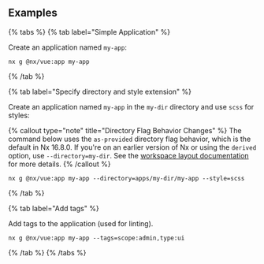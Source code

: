 ## Examples

{% tabs %}
{% tab label="Simple Application" %}

Create an application named `my-app`:

```shell
nx g @nx/vue:app my-app
```

{% /tab %}

{% tab label="Specify directory and style extension" %}

Create an application named `my-app` in the `my-dir` directory and use `scss` for styles:

{% callout type="note" title="Directory Flag Behavior Changes" %}
The command below uses the `as-provided` directory flag behavior, which is the default in Nx 16.8.0. If you're on an earlier version of Nx or using the `derived` option, use `--directory=my-dir`. See the [workspace layout documentation](/reference/nx-json#workspace-layout) for more details.
{% /callout %}

```shell
nx g @nx/vue:app my-app --directory=apps/my-dir/my-app --style=scss
```

{% /tab %}

{% tab label="Add tags" %}

Add tags to the application (used for linting).

```shell
nx g @nx/vue:app my-app --tags=scope:admin,type:ui
```

{% /tab %}
{% /tabs %}
